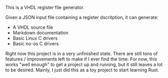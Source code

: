 This is a VHDL register file generator.

Given a JSON input file containing a register dscritption, it can generate:

* A VHDL source file
* Markdown documentation
* Basic Linux C drivers
* Basic no-os C drivers

Right now this project is in a very unfinished state. There are still tons of 
features / improvements left to make if I ever find the time. For now, this 
works "well enough" to get a project up and running, but it still leaves a lot 
to be desired. Mainly, I just did this as a toy project to start learning Rust. 

